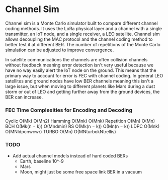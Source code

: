 # Channel Sim

Channel sim is a Monte Carlo simulator built to compare different channel coding methods. It uses the LoRa physical layer and a channel with a single transmitter, an IoT node, and a single receiver, a LEO satellite. Channel sim allows decoupling the MAC protocol and the channel coding method to better test it at different BER. The number of repetitions of the Monte Carlo simulation can be adjusted to improve convergence.

In satellite communications the channels are often collision channels without feedback meaning error detection isn't very useful because we have no way easily alert the IoT node on the ground. This means that the primary way to account for error is FEC with channel coding. In general LEO satellites and ground nodes have low BER channels meaning this isn't a large issue, but when moving to different planets like Mars during a dust storm or out of LEO and getting further away from the ground devices, the BER can increase.

### FEC Time Complexities for Encoding and Decoding
Cyclic O(Mk) O(Mn2)
Hamming O(Mnk) O(Mnk)
Repetition O(Mn) O(Mn)
BCH O(Mk(n − k)) O(Mndmin)
RS O(Mk(n − k)) O(Mn(n − k))
LDPC O(Mnk) O(MNldpcnwcwr)
TURBO O(Mn) O(MNturbokNtrellis)

### TODO
- Add actual channel models instead of hard coded BERs
  - Earth, baseline 10^-9
  - Mars
  - Moon, might just be some free space link BER in a vacuum